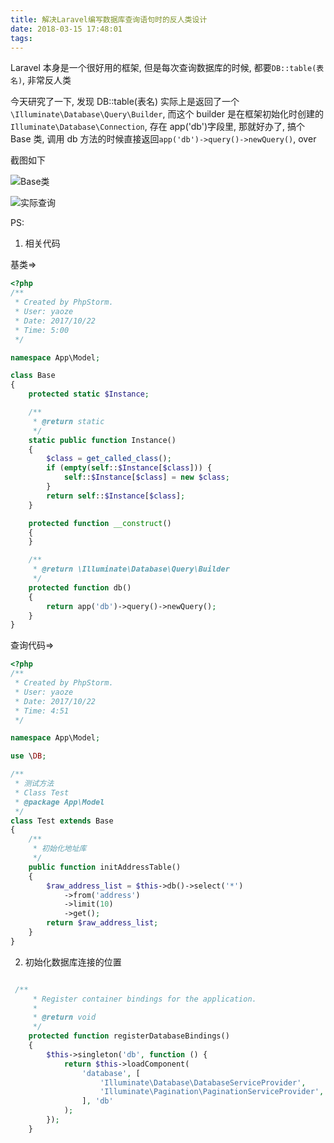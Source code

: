 ```yaml
---
title: 解决Laravel编写数据库查询语句时的反人类设计
date: 2018-03-15 17:48:01
tags:
---
```


Laravel 本身是一个很好用的框架, 但是每次查询数据库的时候, 都要`DB::table(表名)`, 非常反人类

今天研究了一下, 发现 DB::table(表名) 实际上是返回了一个`\Illuminate\Database\Query\Builder`, 而这个 builder 是在框架初始化时创建的`Illuminate\Database\Connection`, 存在 app('db')字段里, 那就好办了, 搞个 Base 类, 调用 db 方法的时候直接返回`app('db')->query()->newQuery()`, over

截图如下

![Base类](https://ww1.sinaimg.cn/large/6671cfa8ly1fpk7hijeb3j20g50ah0sz.jpg)

![实际查询](https://ww1.sinaimg.cn/large/6671cfa8ly1fpk7hu5263j20k80cxjsd.jpg)

PS:

1. 相关代码

基类=>

```php
<?php
/**
 * Created by PhpStorm.
 * User: yaoze
 * Date: 2017/10/22
 * Time: 5:00
 */

namespace App\Model;

class Base
{
    protected static $Instance;

    /**
     * @return static
     */
    static public function Instance()
    {
        $class = get_called_class();
        if (empty(self::$Instance[$class])) {
            self::$Instance[$class] = new $class;
        }
        return self::$Instance[$class];
    }

    protected function __construct()
    {
    }

    /**
     * @return \Illuminate\Database\Query\Builder
     */
    protected function db()
    {
        return app('db')->query()->newQuery();
    }
}

```

查询代码=>

```php
<?php
/**
 * Created by PhpStorm.
 * User: yaoze
 * Date: 2017/10/22
 * Time: 4:51
 */

namespace App\Model;

use \DB;

/**
 * 测试方法
 * Class Test
 * @package App\Model
 */
class Test extends Base
{
    /**
     * 初始化地址库
     */
    public function initAddressTable()
    {
        $raw_address_list = $this->db()->select('*')
            ->from('address')
            ->limit(10)
            ->get();
        return $raw_address_list;
    }
}

```

2.  初始化数据库连接的位置

```php

 /**
     * Register container bindings for the application.
     *
     * @return void
     */
    protected function registerDatabaseBindings()
    {
        $this->singleton('db', function () {
            return $this->loadComponent(
                'database', [
                    'Illuminate\Database\DatabaseServiceProvider',
                    'Illuminate\Pagination\PaginationServiceProvider',
                ], 'db'
            );
        });
    }


```
